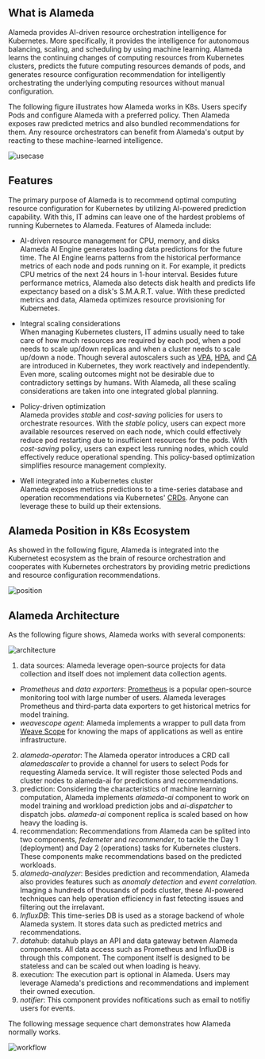## What is Alameda 

Alameda provides AI-driven resource orchestration intelligence for Kubernetes. More specifically, it provides the intelligence for autonomous balancing, scaling, and scheduling by using machine learning. Alameda learns the continuing changes of computing resources from Kubernetes clusters, predicts the future computing resources demands of pods, and generates resource configuration recommendation for intelligently orchestrating the underlying computing resources without manual configuration.

The following figure illustrates how Alameda works in K8s. Users specify Pods and configure Alameda with a preferred policy. Then Alameda exposes raw predicted metrics and also bundled recommendations for them. Any resource orchestrators can benefit from Alameda's output by reacting to these machine-learned intelligence.

![usecase](./img/usecase.png)

## Features

The primary purpose of Alameda is to recommend optimal computing resource configuration for Kubernetes by utilizing AI-powered prediction capability. With this, IT admins can leave one of the hardest problems of running Kubernetes to Alameda. Features of Alameda include:

- AI-driven resource management for CPU, memory, and disks  
    Alameda AI Engine generates loading data predictions for the future time. The AI Engine learns patterns from the historical performance metrics of each node and pods running on it. For example, it predicts CPU metrics of the next 24 hours in 1-hour interval. Besides future performance metrics, Alameda also detects disk health and predicts life expectancy based on a disk's S.M.A.R.T. value. With these predicted metrics and data, Alameda optimizes resource provisioning for Kubernetes.

- Integral scaling considerations  
    When managing Kubernetes clusters, IT admins usually need to take care of how much resources are required by each pod, when a pod needs to scale up/down replicas and when a cluster needs to scale up/down a node. Though several autoscalers such as [VPA](https://github.com/kubernetes/autoscaler/tree/master/vertical-pod-autoscaler), [HPA](https://kubernetes.io/docs/tasks/run-application/horizontal-pod-autoscale/), and [CA](https://github.com/kubernetes/autoscaler/tree/master/cluster-autoscaler) are introduced in Kubernetes, they work reactively and independently. Even more, scaling outcomes might not be desirable due to contradictory settings by humans. With Alameda, all these scaling considerations are taken into one integrated global planning.

- Policy-driven optimization  
    Alameda provides *stable* and *cost-saving* policies for users to orchestrate resources. With the *stable* policy, users can expect more available resources reserved on each node, which could effectively reduce pod restarting due to insufficient resources for the pods. With *cost-saving* policy, users can expect less running nodes, which could effectively reduce operational spending. This policy-based optimization simplifies resource management complexity. 

- Well integrated into a Kubernetes cluster  
    Alameda exposes metrics predictions to a time-series database and operation recommendations via Kubernetes' [CRDs](https://kubernetes.io/docs/concepts/extend-kubernetes/api-extension/custom-resources/). Anyone can leverage these to build up their extensions.

## Alameda Position in K8s Ecosystem

As showed in the following figure, Alameda is integrated into the Kubernetest ecosystem as the brain of resource orchestration and cooperates with Kubernetes orchestrators by providing metric predictions and resource configuration recommendations.

![position](./img/position.png)

## Alameda Architecture

As the following figure shows, Alameda works with several components:

![architecture](./img/architecture.png)

1. data sources: Alameda leverage open-source projects for data collection and itself does not implement data collection agents. 
  - _Prometheus_ and _data exporters_: [Prometheus](https://prometheus.io/) is a popular open-source monitoring tool with large number of users. Alameda leverages Prometheus and third-parta data exporters to get historical metrics for model training.
  - _weavescope agent_: Alameda implements a wrapper to pull data from [Weave Scope](https://github.com/weaveworks/scope) for knowing the maps of applications as well as entire infrastructure.
2. _alameda-operator_: The Alameda operator introduces a CRD call *alamedascaler* to provide a channel for users to select Pods for requesting Alameda service. It will register those selected Pods and cluster nodes to alameda-ai for predictions and recommendations.
3. prediction: Considering the characteristics of machine learning computation, Alameda implements _alameda-ai_ component to work on model training and workload prediction jobs and _ai-dispatcher_ to dispatch jobs. _alameda-ai_ component replica is scaled based on how heavy the loading is.
4. recommendation: Recommendations from Alameda can be splited into two components, _fedemeter_ and _recommender_, to tackle the Day 1 (deployment) and Day 2 (operations) tasks for Kubernetes clusters. These components make recommendations based on the predicted workloads.
5. _alameda-analyzer_: Besides prediction and recommendation, Alameda also provides features such as _anomaly detection_ and _event correlation_. Imaging a hundreds of thousands of pods cluster, these AI-powered techniques can help operation efficiency in fast fetecting issues and filtering out the irrelavant.
6. _InfluxDB_: This time-series DB is used as a storage backend of whole Alameda system. It stores data such as predicted metrics and recommendations.
7. _datahub_: datahub plays an API and data gateway betwen Alameda components. All data access such as Prometheus and InfluxDB is through this component. The component itself is designed to be stateless and can be scaled out when loading is heavy.
8. execution: The execution part is optional in Alameda. Users may leverage Alameda's predictions and recommendations and implement their owned execution.
9. _notifier_: This component provides nofitications such as email to notifiy users for events.

The following message sequence chart demonstrates how Alameda normally works.

![workflow](./img/workflow.png)


